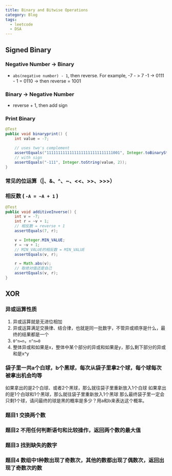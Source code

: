 ```yaml
---
title: Binary and Bitwise Operations
category: Blog
tags:
  - leetcode
  - DSA
---
```


## Signed Binary
### Negative Number -> Binary
- `abs(negative number) - 1`, then reverse. For example, -7 - > 7 -1 -> 0111 - 1 = 0110 -> then reverse = 1001
  
### Binary -> Negative Number
- reverse + 1, then add sign

### Print Binary
```java
@Test
public void binaryprint() {
    int value = -7;

    // uses two's complement
    assertEquals("11111111111111111111111111111001", Integer.toBinaryString(value));
    // with sign
    assertEquals("-111", Integer.toString(value, 2));
}
```


### 常见的位运算（|、&、^、~、<<、>>、>>>）

### 相反数 ( `-A = ~A + 1` )
```java
@Test
public void additiveInverse() {
    int v = -7;
    int r = ~v + 1;
    // 相反数 = reverse + 1
    assertEquals(7, r);

    v = Integer.MIN_VALUE;
    r = ~v + 1;
    // MIN_VALUE的相反数 = MIN_VALUE
    assertEquals(v, r);

    r = Math.abs(v);
    // 取绝对值还是自己
    assertEquals(v, r);
}
```


## XOR

### 异或运算性质
1. 异或运算就是无进位相加
2. 异或运算满足交换律、结合律，也就是同一批数字，不管异或顺序是什么，最终的结果都是一个
3. `0^n=n`，`n^n=0`
4. 整体异或和如果是x，整体中某个部分的异或和如果是y，那么剩下部分的异或和是x^y

### 袋子里一共a个白球，b个黑球，每次从袋子里拿2个球，每个球每次被拿出机会均等
如果拿出的是2个白球、或者2个黑球，那么就往袋子里重新放入1个白球
如果拿出的是1个白球和1个黑球，那么就往袋子里重新放入1个黑球
那么最终袋子里一定会只剩1个球，请问最终的球是黑的概率是多少？用a和b来表达这个概率。

### 题目1 交换两个数

### 题目2 不用任何判断语句和比较操作，返回两个数的最大值

### 题目3 找到缺失的数字

### 题目4 数组中1种数出现了奇数次，其他的数都出现了偶数次，返回出现了奇数次的数


